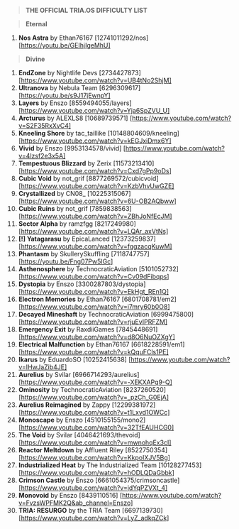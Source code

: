 > **THE OFFICIAL TRIA.OS DIFFICULTY LIST**

> **Eternal**
1. **Nos Astra** by Ethan76167 [12741011292/nos] [https://youtu.be/GEIhjIgeMhU]

> **Divine**
1. **EndZone** by Nightlife Devs [2734427873] [https://www.youtube.com/watch?v=UB4tNo2ShjM] 
2. **Ultranova** by Nebula Team [6296309617] [https://youtu.be/s9J17jEwnpY]
3. **Layers** by Enszo [8559494055/layers] [https://www.youtube.com/watch?v=Yja6SpZVU_U]
4. **Arcturus** by ALEXLS8 [10689739571] [https://www.youtube.com/watch?v=S2F35RxXvC4]
5. **Kneeling Shore** by tac_taillike [10148804609/kneeling] [https://www.youtube.com/watch?v=kEGJxiDmx6Y]
6. **Vivid** by Enszo [9953134578/vivid] [https://www.youtube.com/watch?v=4lzsf2e3x5A]
7. **Tempestuous Blizzard** by Zerix [11573213410] [https://www.youtube.com/watch?v=Cxd7gPp9oDs]
8. **Cubic Void** by not_grif [8877269572/cubicvoid] [https://www.youtube.com/watch?v=KzbVhvUwGZE]
9. **Crystallized** by CN08_ [10225315067] [https://www.youtube.com/watch?v=6U-OB2AQbww]
10. **Cubic Ruins** by not_grif [7859838563] [https://www.youtube.com/watch?v=ZBhJoNfEcJM]
11. **Sector Alpha** by ramzfgg [8217249980] [https://www.youtube.com/watch?v=LQAr_axVtNs]
12. **[!] Yatagarasu** by EpicaLanced [12373259837] [https://www.youtube.com/watch?v=fggzacqKuwM]
13. **Phantasm** by SkullerySkuffling [7118747757] [https://youtu.be/Fng07Pw5IGc]
14. **Asthenosphere** by TechnocraticAviation [5101052732] [https://www.youtube.com/watch?v=Cv09dFibqps]
15. **Dystopia** by Enszo [3300287803/dystopia] [https://www.youtube.com/watch?v=EkHgt_REn1Q]
16. **Electron Memories** by Ethan76167 [6801708781/em2] [https://www.youtube.com/watch?v=i7mry60b0O8] 
17. **Decayed Mineshaft** by TechnocraticAviation [6999475800] [https://www.youtube.com/watch?v=rjuEvIPRFZM]
18. **Emergency Exit** by RaxdiiGames [7845448691] [https://www.youtube.com/watch?v=d8O6NuOZXgY]
19. **Electrical Malfunction** by Ethan76167 [6618228591/em1] [https://www.youtube.com/watch?v=kQquFCls1PE]
20. **Ikarus** by EduardoSO [10252415638] [https://www.youtube.com/watch?v=IHwJaZib4JE]
21. **Aurelius** by Svilar [6966714293/aurelius] [https://www.youtube.com/watch?v=-XEKXAPq9-Q] 
22. **Ominosity** by TechnocraticAviation [8237260520] [https://www.youtube.com/watch?v=_pzCh_G0EjA]
23. **Aurelius Reimagined** by Zappy [12299381972] [https://www.youtube.com/watch?v=t1Lxvd1OWCc]
24. **Monoscape** by Enszo [4510155155/mono2] [https://www.youtube.com/watch?v=32TfEAUHCG0] 
25. **The Void** by Svilar [4046421693/thevoid] [https://www.youtube.com/watch?v=mwnohqEx3cI]
26. **Reactor Meltdown** by Affluent Riley [8522750354] [https://www.youtube.com/watch?v=KkpoIXJV5Bg]
27. **Industrialized Heat** by The Industrialized Team [10128277453] [https://www.youtube.com/watch?v=hODLQDaGbbk] 
28. **Crimson Castle** by Enszo [6661054375/crimsoncastle] [https://www.youtube.com/watch?v=jdYqPZVXt_4]
39. **Monovoid** by Enszo [8439110516] [https://www.youtube.com/watch?v=FvzsWPFMK2Q&ab_channel=Enszo] 
30. **TRIA: RESURGO** by the TRIA Team [6697139730] [https://www.youtube.com/watch?v=LyZ_adkqZCk] 
